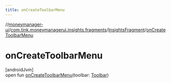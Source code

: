 ```yaml
---
title: onCreateToolbarMenu
---
```

//[moneymanager-ui](../../../index.html)/[com.tink.moneymanagerui.insights.fragments](../index.html)/[InsightsFragment](index.html)/[onCreateToolbarMenu](on-create-toolbar-menu.html)



# onCreateToolbarMenu



[androidJvm]\
open fun [onCreateToolbarMenu](on-create-toolbar-menu.html)(toolbar: [Toolbar](https://developer.android.com/reference/kotlin/androidx/appcompat/widget/Toolbar.html))




